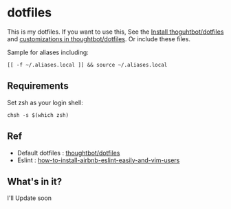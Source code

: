 # dotfiles
This is my dotfiles. If you want to use this, See the [Install thoguhtbot/dotfiles](https://github.com/thoughtbot/dotfiles#install) and [customizations in thoughtbot/dotfiles](https://github.com/thoughtbot/dotfiles#make-your-own-customizations).
Or include these files.

Sample for aliases including:
``` 
[[ -f ~/.aliases.local ]] && source ~/.aliases.local
```

## Requirements
Set zsh as your login shell:
```
chsh -s $(which zsh)
```

## Ref
* Default dotfiles : [thoughtbot/dotfiles](https://github.com/thoughtbot/dotfiles)
* Eslint : [how-to-install-airbnb-eslint-easily-and-vim-users](https://medium.com/@ob.akesiripong/how-to-install-airbnb-eslint-easily-and-vim-users-5625617cee6d)


## What's in it?
I'll Update soon
